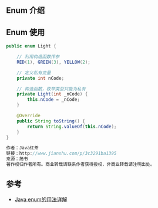 ## Enum 介绍

## Enum 使用
```java
public enum Light {

    // 利用构造函数传参
    RED(1), GREEN(3), YELLOW(2);

    // 定义私有变量
    private int nCode;

    // 构造函数，枚举类型只能为私有
    private Light(int _nCode) {
        this.nCode = _nCode;
    }

    @Override
    public String toString() {
        return String.valueOf(this.nCode);
    }
}

作者：Java红茶
链接：http://www.jianshu.com/p/3c3291ba1395
來源：简书
著作权归作者所有。商业转载请联系作者获得授权，非商业转载请注明出处。
```

## 参考
* [Java enum的用法详解](http://www.jianshu.com/p/3c3291ba1395)
